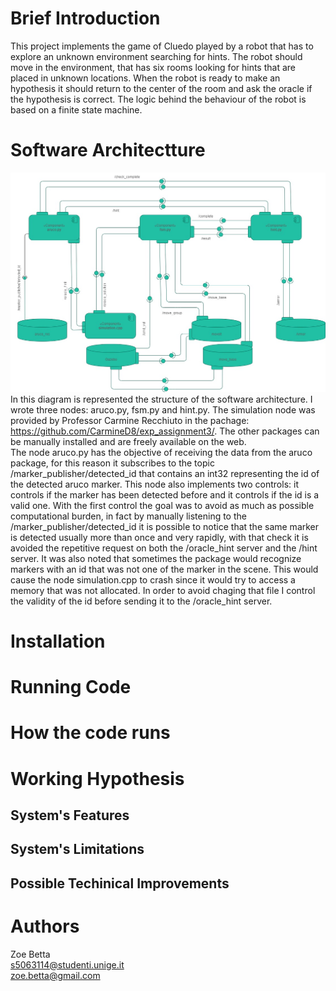 # Brief Introduction
This project implements the game of Cluedo played by a robot that has to explore an unknown environment searching for hints. The robot should move in the environment, that has six rooms looking for hints that are placed in unknown locations. When the robot is ready to make an hypothesis it should return to the center of the room and ask the oracle if the hypothesis is correct. The logic behind the behaviour of the robot is based on a finite state machine.  

# Software Architectture
![diagram of the software architecture](https://github.com/ZoeBetta/exprob_betta/blob/main/exprob_assignment3/documentation/images/architecture.jpg)
In this diagram is represented the structure of the software architecture. I wrote three nodes: aruco.py, fsm.py and hint.py. The simulation node was provided by Professor Carmine Recchiuto in the pachage: https://github.com/CarmineD8/exp_assignment3/. The other packages can be manually installed and are freely available on the web.  
The node aruco.py has the objective of receiving the data from the aruco package, for this reason it subscribes to the topic /marker_publisher/detected_id that contains an int32 representing the id of the detected aruco marker. This node also implements two controls: it controls if the marker has been detected before and it controls if the id is a valid one. With the first control the goal was to avoid as much as possible computational burden, in fact by manually listening to the /marker_publisher/detected_id it is possible to notice that the same marker is detected usually more than once and very rapidly, with that check it is avoided the repetitive request on both the /oracle_hint server and the /hint server. It was also noted that sometimes the package would recognize markers with an id that was not one of the marker in the scene. This would cause the node simulation.cpp to crash since it would try to access a memory that was not allocated. In order to avoid chaging that file I control the validity of the id before sending it to the /oracle_hint server.  

# Installation

# Running Code

# How the code runs

# Working Hypothesis

## System's Features

## System's Limitations

## Possible Techinical Improvements

# Authors 
Zoe Betta  
s5063114@studenti.unige.it  
zoe.betta@gmail.com
